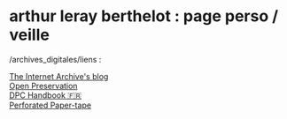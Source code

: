 # arthur leray berthelot : page perso / veille

/archives_digitales/liens :

[The Internet Archive's blog](https://blog.archive.org/)\
[Open Preservation](https://openpreservation.org/) \
[DPC Handbook 🇫🇷](https://www.dpconline.org/docs/digital-preservation/handbook/translations-3/2519-handbook-2021-fr/file) \
[Perforated Paper-tape](https://fr.wikipedia.org/wiki/Ruban_perfor%C3%A9)
